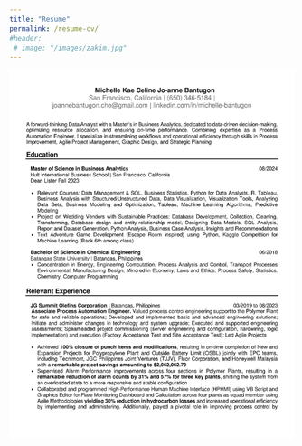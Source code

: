 ```yaml
---
title: "Resume"
permalink: /resume-cv/
#header:
 # image: "/images/zakim.jpg"
---
```


![Michelle Kae Celine Jo-anne Bantugon Data Scientist ](/images/resume.png)
